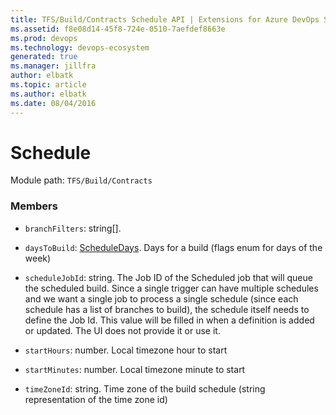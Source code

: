 ```yaml
---
title: TFS/Build/Contracts Schedule API | Extensions for Azure DevOps Services
ms.assetid: f8e08d14-45f8-724e-0510-7aefdef8663e
ms.prod: devops
ms.technology: devops-ecosystem
generated: true
ms.manager: jillfra
author: elbatk
ms.topic: article
ms.author: elbatk
ms.date: 08/04/2016
---
```


# Schedule

Module path: `TFS/Build/Contracts`


### Members

* `branchFilters`: string[]. 

* `daysToBuild`: [ScheduleDays](./ScheduleDays.md). Days for a build (flags enum for days of the week)

* `scheduleJobId`: string. The Job ID of the Scheduled job that will queue the scheduled build. Since a single trigger can have multiple schedules and we want a single job to process a single schedule (since each schedule has a list of branches to build), the schedule itself needs to define the Job Id. This value will be filled in when a definition is added or updated.  The UI does not provide it or use it.

* `startHours`: number. Local timezone hour to start

* `startMinutes`: number. Local timezone minute to start

* `timeZoneId`: string. Time zone of the build schedule (string representation of the time zone id)

